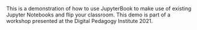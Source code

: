 This is a demonstration of how to use JupyterBook to make use of existing Jupyter Notebooks and flip your classroom. This demo is part of a workshop presented at the Digital Pedagogy Institute 2021.
